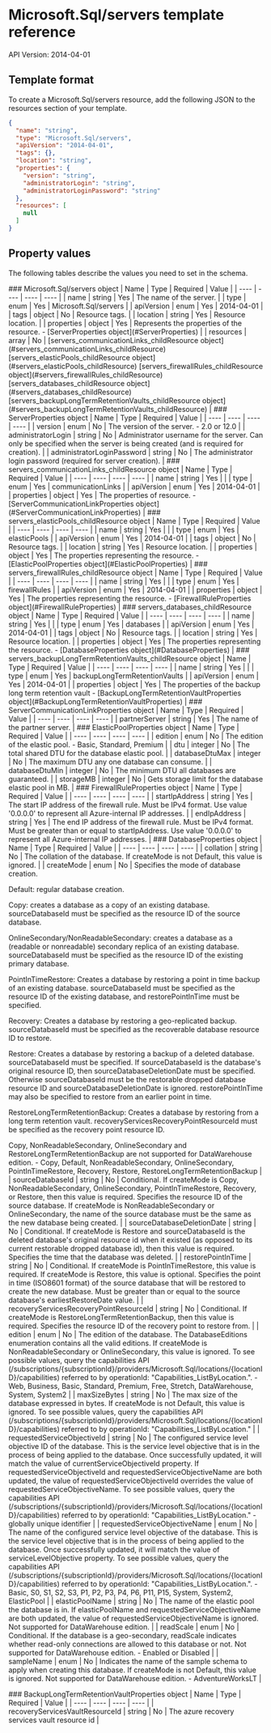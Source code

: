 # Microsoft.Sql/servers template reference
API Version: 2014-04-01
## Template format

To create a Microsoft.Sql/servers resource, add the following JSON to the resources section of your template.

```json
{
  "name": "string",
  "type": "Microsoft.Sql/servers",
  "apiVersion": "2014-04-01",
  "tags": {},
  "location": "string",
  "properties": {
    "version": "string",
    "administratorLogin": "string",
    "administratorLoginPassword": "string"
  },
  "resources": [
    null
  ]
}
```
## Property values

The following tables describe the values you need to set in the schema.

<a id="Microsoft.Sql/servers" />
### Microsoft.Sql/servers object
|  Name | Type | Required | Value |
|  ---- | ---- | ---- | ---- |
|  name | string | Yes | The name of the server. |
|  type | enum | Yes | Microsoft.Sql/servers |
|  apiVersion | enum | Yes | 2014-04-01 |
|  tags | object | No | Resource tags. |
|  location | string | Yes | Resource location. |
|  properties | object | Yes | Represents the properties of the resource. - [ServerProperties object](#ServerProperties) |
|  resources | array | No | [servers_communicationLinks_childResource object](#servers_communicationLinks_childResource) [servers_elasticPools_childResource object](#servers_elasticPools_childResource) [servers_firewallRules_childResource object](#servers_firewallRules_childResource) [servers_databases_childResource object](#servers_databases_childResource) [servers_backupLongTermRetentionVaults_childResource object](#servers_backupLongTermRetentionVaults_childResource) |


<a id="ServerProperties" />
### ServerProperties object
|  Name | Type | Required | Value |
|  ---- | ---- | ---- | ---- |
|  version | enum | No | The version of the server. - 2.0 or 12.0 |
|  administratorLogin | string | No | Administrator username for the server. Can only be specified when the server is being created (and is required for creation). |
|  administratorLoginPassword | string | No | The administrator login password (required for server creation). |


<a id="servers_communicationLinks_childResource" />
### servers_communicationLinks_childResource object
|  Name | Type | Required | Value |
|  ---- | ---- | ---- | ---- |
|  name | string | Yes |  |
|  type | enum | Yes | communicationLinks |
|  apiVersion | enum | Yes | 2014-04-01 |
|  properties | object | Yes | The properties of resource. - [ServerCommunicationLinkProperties object](#ServerCommunicationLinkProperties) |


<a id="servers_elasticPools_childResource" />
### servers_elasticPools_childResource object
|  Name | Type | Required | Value |
|  ---- | ---- | ---- | ---- |
|  name | string | Yes |  |
|  type | enum | Yes | elasticPools |
|  apiVersion | enum | Yes | 2014-04-01 |
|  tags | object | No | Resource tags. |
|  location | string | Yes | Resource location. |
|  properties | object | Yes | The properties representing the resource. - [ElasticPoolProperties object](#ElasticPoolProperties) |


<a id="servers_firewallRules_childResource" />
### servers_firewallRules_childResource object
|  Name | Type | Required | Value |
|  ---- | ---- | ---- | ---- |
|  name | string | Yes |  |
|  type | enum | Yes | firewallRules |
|  apiVersion | enum | Yes | 2014-04-01 |
|  properties | object | Yes | The properties representing the resource. - [FirewallRuleProperties object](#FirewallRuleProperties) |


<a id="servers_databases_childResource" />
### servers_databases_childResource object
|  Name | Type | Required | Value |
|  ---- | ---- | ---- | ---- |
|  name | string | Yes |  |
|  type | enum | Yes | databases |
|  apiVersion | enum | Yes | 2014-04-01 |
|  tags | object | No | Resource tags. |
|  location | string | Yes | Resource location. |
|  properties | object | Yes | The properties representing the resource. - [DatabaseProperties object](#DatabaseProperties) |


<a id="servers_backupLongTermRetentionVaults_childResource" />
### servers_backupLongTermRetentionVaults_childResource object
|  Name | Type | Required | Value |
|  ---- | ---- | ---- | ---- |
|  name | string | Yes |  |
|  type | enum | Yes | backupLongTermRetentionVaults |
|  apiVersion | enum | Yes | 2014-04-01 |
|  properties | object | Yes | The properties of the backup long term retention vault - [BackupLongTermRetentionVaultProperties object](#BackupLongTermRetentionVaultProperties) |


<a id="ServerCommunicationLinkProperties" />
### ServerCommunicationLinkProperties object
|  Name | Type | Required | Value |
|  ---- | ---- | ---- | ---- |
|  partnerServer | string | Yes | The name of the partner server. |


<a id="ElasticPoolProperties" />
### ElasticPoolProperties object
|  Name | Type | Required | Value |
|  ---- | ---- | ---- | ---- |
|  edition | enum | No | The edition of the elastic pool. - Basic, Standard, Premium |
|  dtu | integer | No | The total shared DTU for the database elastic pool. |
|  databaseDtuMax | integer | No | The maximum DTU any one database can consume. |
|  databaseDtuMin | integer | No | The minimum DTU all databases are guaranteed. |
|  storageMB | integer | No | Gets storage limit for the database elastic pool in MB. |


<a id="FirewallRuleProperties" />
### FirewallRuleProperties object
|  Name | Type | Required | Value |
|  ---- | ---- | ---- | ---- |
|  startIpAddress | string | Yes | The start IP address of the firewall rule. Must be IPv4 format. Use value '0.0.0.0' to represent all Azure-internal IP addresses. |
|  endIpAddress | string | Yes | The end IP address of the firewall rule. Must be IPv4 format. Must be greater than or equal to startIpAddress. Use value '0.0.0.0' to represent all Azure-internal IP addresses. |


<a id="DatabaseProperties" />
### DatabaseProperties object
|  Name | Type | Required | Value |
|  ---- | ---- | ---- | ---- |
|  collation | string | No | The collation of the database. If createMode is not Default, this value is ignored. |
|  createMode | enum | No | Specifies the mode of database creation.

Default: regular database creation.

Copy: creates a database as a copy of an existing database. sourceDatabaseId must be specified as the resource ID of the source database.

OnlineSecondary/NonReadableSecondary: creates a database as a (readable or nonreadable) secondary replica of an existing database. sourceDatabaseId must be specified as the resource ID of the existing primary database.

PointInTimeRestore: Creates a database by restoring a point in time backup of an existing database. sourceDatabaseId must be specified as the resource ID of the existing database, and restorePointInTime must be specified.

Recovery: Creates a database by restoring a geo-replicated backup. sourceDatabaseId must be specified as the recoverable database resource ID to restore.

Restore: Creates a database by restoring a backup of a deleted database. sourceDatabaseId must be specified. If sourceDatabaseId is the database's original resource ID, then sourceDatabaseDeletionDate must be specified. Otherwise sourceDatabaseId must be the restorable dropped database resource ID and sourceDatabaseDeletionDate is ignored. restorePointInTime may also be specified to restore from an earlier point in time.

RestoreLongTermRetentionBackup: Creates a database by restoring from a long term retention vault. recoveryServicesRecoveryPointResourceId must be specified as the recovery point resource ID.

Copy, NonReadableSecondary, OnlineSecondary and RestoreLongTermRetentionBackup are not supported for DataWarehouse edition. - Copy, Default, NonReadableSecondary, OnlineSecondary, PointInTimeRestore, Recovery, Restore, RestoreLongTermRetentionBackup |
|  sourceDatabaseId | string | No | Conditional. If createMode is Copy, NonReadableSecondary, OnlineSecondary, PointInTimeRestore, Recovery, or Restore, then this value is required. Specifies the resource ID of the source database. If createMode is NonReadableSecondary or OnlineSecondary, the name of the source database must be the same as the new database being created. |
|  sourceDatabaseDeletionDate | string | No | Conditional. If createMode is Restore and sourceDatabaseId is the deleted database's original resource id when it existed (as opposed to its current restorable dropped database id), then this value is required. Specifies the time that the database was deleted. |
|  restorePointInTime | string | No | Conditional. If createMode is PointInTimeRestore, this value is required. If createMode is Restore, this value is optional. Specifies the point in time (ISO8601 format) of the source database that will be restored to create the new database. Must be greater than or equal to the source database's earliestRestoreDate value. |
|  recoveryServicesRecoveryPointResourceId | string | No | Conditional. If createMode is RestoreLongTermRetentionBackup, then this value is required. Specifies the resource ID of the recovery point to restore from. |
|  edition | enum | No | The edition of the database. The DatabaseEditions enumeration contains all the valid editions. If createMode is NonReadableSecondary or OnlineSecondary, this value is ignored. To see possible values, query the capabilities API (/subscriptions/{subscriptionId}/providers/Microsoft.Sql/locations/{locationID}/capabilities) referred to by operationId: "Capabilities_ListByLocation.". - Web, Business, Basic, Standard, Premium, Free, Stretch, DataWarehouse, System, System2 |
|  maxSizeBytes | string | No | The max size of the database expressed in bytes. If createMode is not Default, this value is ignored. To see possible values, query the capabilities API (/subscriptions/{subscriptionId}/providers/Microsoft.Sql/locations/{locationID}/capabilities) referred to by operationId: "Capabilities_ListByLocation." |
|  requestedServiceObjectiveId | string | No | The configured service level objective ID of the database. This is the service level objective that is in the process of being applied to the database. Once successfully updated, it will match the value of currentServiceObjectiveId property. If requestedServiceObjectiveId and requestedServiceObjectiveName are both updated, the value of requestedServiceObjectiveId overrides the value of requestedServiceObjectiveName. To see possible values, query the capabilities API (/subscriptions/{subscriptionId}/providers/Microsoft.Sql/locations/{locationID}/capabilities) referred to by operationId: "Capabilities_ListByLocation." - globally unique identifier |
|  requestedServiceObjectiveName | enum | No | The name of the configured service level objective of the database. This is the service level objective that is in the process of being applied to the database. Once successfully updated, it will match the value of serviceLevelObjective property. To see possible values, query the capabilities API (/subscriptions/{subscriptionId}/providers/Microsoft.Sql/locations/{locationID}/capabilities) referred to by operationId: "Capabilities_ListByLocation.". - Basic, S0, S1, S2, S3, P1, P2, P3, P4, P6, P11, P15, System, System2, ElasticPool |
|  elasticPoolName | string | No | The name of the elastic pool the database is in. If elasticPoolName and requestedServiceObjectiveName are both updated, the value of requestedServiceObjectiveName is ignored. Not supported for DataWarehouse edition. |
|  readScale | enum | No | Conditional. If the database is a geo-secondary, readScale indicates whether read-only connections are allowed to this database or not. Not supported for DataWarehouse edition. - Enabled or Disabled |
|  sampleName | enum | No | Indicates the name of the sample schema to apply when creating this database. If createMode is not Default, this value is ignored. Not supported for DataWarehouse edition. - AdventureWorksLT |


<a id="BackupLongTermRetentionVaultProperties" />
### BackupLongTermRetentionVaultProperties object
|  Name | Type | Required | Value |
|  ---- | ---- | ---- | ---- |
|  recoveryServicesVaultResourceId | string | No | The azure recovery services vault resource id |

